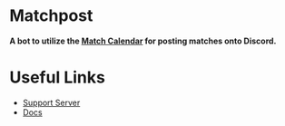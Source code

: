 # Matchpost
**A bot to utilize the [Match Calendar](http://hosts.uhc.gg) for posting matches onto Discord.**

# Useful Links

- [Support Server](https://discord.gg/xraYxJt)
- [Docs](https://docs.mintea.pw/)
